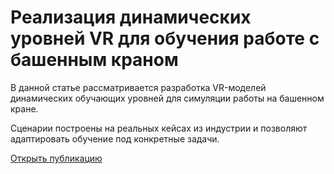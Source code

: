 # Реализация динамических уровней VR для обучения работе с башенным краном

В данной статье рассматривается разработка VR-моделей динамических обучающих уровней для симуляции работы на башенном кране.

Сценарии построены на реальных кейсах из индустрии и позволяют адаптировать обучение под конкретные задачи.

[Открыть публикацию](https://www.e3s-conferences.org/articles/e3sconf/pdf/2024/122/e3sconf_emmft2024_05016.pdf)
